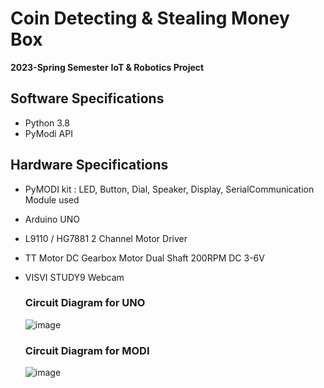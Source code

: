 # Coin Detecting & Stealing Money Box
  **2023-Spring Semester**
  **IoT & Robotics Project**

## Software Specifications
  - Python 3.8
  - PyModi API
## Hardware Specifications
- PyMODI kit : LED, Button, Dial, Speaker, Display, SerialCommunication Module used
- Arduino UNO
- L9110 / HG7881 2 Channel Motor Driver
- TT Motor DC Gearbox Motor Dual Shaft 200RPM DC 3-6V
- VISVI STUDY9 Webcam
  
  ### Circuit Diagram for UNO
    ![image](https://github.com/dn0908/CoinStealingBox/assets/94898107/28d37473-b0f6-437b-9bb4-d15e8ed8cfdd)

  ### Circuit Diagram for MODI
    ![image](https://github.com/dn0908/CoinStealingBox/assets/94898107/5a1aded1-5686-4c4e-a2fb-78b6ca805442)


